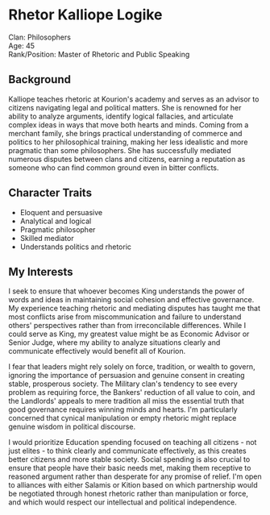# Rhetor Kalliope Logike

Clan: Philosophers  
Age: 45  
Rank/Position: Master of Rhetoric and Public Speaking  

## Background

Kalliope teaches rhetoric at Kourion's academy and serves as an advisor to citizens navigating legal and political matters. She is renowned for her ability to analyze arguments, identify logical fallacies, and articulate complex ideas in ways that move both hearts and minds. Coming from a merchant family, she brings practical understanding of commerce and politics to her philosophical training, making her less idealistic and more pragmatic than some philosophers. She has successfully mediated numerous disputes between clans and citizens, earning a reputation as someone who can find common ground even in bitter conflicts.

## Character Traits

- Eloquent and persuasive
- Analytical and logical
- Pragmatic philosopher
- Skilled mediator
- Understands politics and rhetoric

## My Interests

I seek to ensure that whoever becomes King understands the power of words and ideas in maintaining social cohesion and effective governance. My experience teaching rhetoric and mediating disputes has taught me that most conflicts arise from miscommunication and failure to understand others' perspectives rather than from irreconcilable differences. While I could serve as King, my greatest value might be as Economic Advisor or Senior Judge, where my ability to analyze situations clearly and communicate effectively would benefit all of Kourion.

I fear that leaders might rely solely on force, tradition, or wealth to govern, ignoring the importance of persuasion and genuine consent in creating stable, prosperous society. The Military clan's tendency to see every problem as requiring force, the Bankers' reduction of all value to coin, and the Landlords' appeals to mere tradition all miss the essential truth that good governance requires winning minds and hearts. I'm particularly concerned that cynical manipulation or empty rhetoric might replace genuine wisdom in political discourse.

I would prioritize Education spending focused on teaching all citizens - not just elites - to think clearly and communicate effectively, as this creates better citizens and more stable society. Social spending is also crucial to ensure that people have their basic needs met, making them receptive to reasoned argument rather than desperate for any promise of relief. I'm open to alliances with either Salamis or Kition based on which partnership would be negotiated through honest rhetoric rather than manipulation or force, and which would respect our intellectual and political independence.

